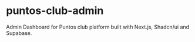 # puntos-club-admin
Admin Dashboard for Puntos club platform built with Next.js, Shadcn/ui and Supabase.
